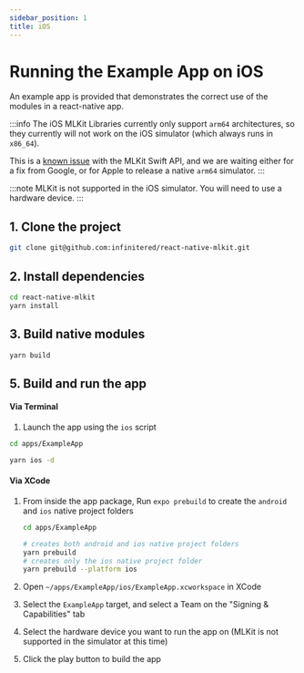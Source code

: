```yaml
---
sidebar_position: 1
title: iOS
---
```


# Running the Example App on iOS

An example app is provided that demonstrates the correct use of the modules in a react-native app.

:::info
The iOS MLKit Libraries currently only support `arm64` architectures, so they currently will not work on the iOS
simulator (which always runs in `x86_64`).

This is a [known issue](https://issuetracker.google.com/issues/178965151?pli=1) with the MLKit Swift API, and we are
waiting either for a fix from Google, or for Apple to release a native `arm64` simulator.
:::

:::note
MLKit is not supported in the iOS simulator. You will need to use a hardware device.
:::

## 1. Clone the project

```bash
git clone git@github.com:infinitered/react-native-mlkit.git
```

## 2. Install dependencies

```bash
cd react-native-mlkit
yarn install
```

## 3. Build native modules

```bash
yarn build
```

##

## 5. Build and run the app

#### Via Terminal

1. Launch the app using the `ios` script

```bash
cd apps/ExampleApp

yarn ios -d
```

#### Via XCode

1. From inside the app package, Run `expo prebuild` to create the `android` and `ios` native project folders

   ```bash
   cd apps/ExampleApp

   # creates both android and ios native project folders
   yarn prebuild
   # creates only the ios native project folder
   yarn prebuild --platform ios
   ```

2. Open `~/apps/ExampleApp/ios/ExampleApp.xcworkspace` in XCode
3. Select the `ExampleApp` target, and select a Team on the "Signing & Capabilities" tab
4. Select the hardware device you want to run the app on (MLKit is not supported in the simulator at this time)
5. Click the play button to build the app
